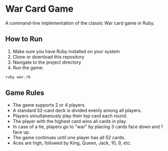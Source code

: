 # War Card Game

A command-line implementation of the classic War card game in Ruby.

## How to Run

1. Make sure you have Ruby installed on your system
2. Clone or download this repository
3. Navigate to the project directory
4. Run the game:

```bash
ruby war.rb
```

## Game Rules

- The game supports 2 or 4 players.
- A standard 52-card deck is divided evenly among all players.
- Players simultaneously play their top card each round.
- The player with the highest card wins all cards in play.
- In case of a tie, players go to "war" by placing 3 cards face down and 1 face up.
- The game continues until one player has all 52 cards.
- Aces are high, followed by King, Queen, Jack, 10, 9, etc.
